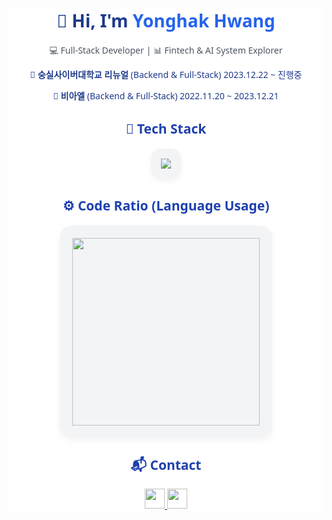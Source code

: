 <!-- 메인 섹션 -->
<div align="center" style="background:#ffffff; color:#1E3A8A; font-family:'Segoe UI', sans-serif;">

  <h1>👋 Hi, I'm <span style="color:#2563EB;">Yonghak Hwang</span></h1>
  <p style="color:#4B5563;">💻 Full-Stack Developer | 📊 Fintech & AI System Explorer</p>
    <p>🏫 <strong>숭실사이버대학교 리뉴얼</strong> (Backend & Full-Stack) 2023.12.22 ~ 진행중</p>
    <p>🏢 <strong>비아엘</strong> (Backend & Full-Stack) 2022.11.20 ~ 2023.12.21</p>

  <!-- 🧠 Tech Stack -->
  <h2 style="color:#1E40AF;">🧠 Tech Stack</h2>
  <div align="center" style="background:#F3F4F6; border-radius:16px; padding:16px; box-shadow:0 4px 10px rgba(0,0,0,0.05); width:fit-content;">
    <img src="https://skillicons.dev/icons?i=java,python,javascript,react,vue,spring,html,css,git,github,mysql,oracle" />
  </div>

  <!-- ⚙️ Code Ratio -->
  <h2 style="color:#1E40AF;">⚙️ Code Ratio (Language Usage)</h2>
  <div align="center" style="background:#F3F4F6; border-radius:20px; padding:20px; box-shadow:0 4px 12px rgba(0,0,0,0.05); width:fit-content;">
    <img src="https://github-readme-stats.vercel.app/api/top-langs/?username=YONGHYNG&langs_count=6&layout=donut&theme=transparent&hide_border=true&title_color=2563EB&text_color=1E3A8A" height="300"/>
  </div>

  <!-- 📬 Contact -->
  <h2 style="color:#1E40AF;">📬 Contact</h2>
  <div align="center" style="margin-top:8px;">
    <a href="mailto:a01025932320@gmail.com">
      <img src="https://img.shields.io/badge/Mail-4285F4?style=flat-square&logo=gmail&logoColor=white" height="32"/>
    </a>
    <a href="https://github.com/YONGHYNG">
      <img src="https://img.shields.io/badge/GitHub-333333?style=flat-square&logo=github&logoColor=white" height="32"/>
    </a>
  </div>

</div>
